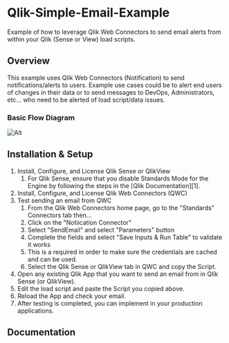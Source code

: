 # Qlik-Simple-Email-Example
Example of how to leverage Qlik Web Connectors to send email alerts from within your Qlik (Sense or View) load scripts.

## Overview
This example uses Qlik Web Connectors (Notification) to send notifications/alerts to users. Example use cases could be to alert end users of changes in their data or to send messages to DevOps, Administrators, etc... who need to be alerted of load script/data issues.

### Basic Flow Diagram
![Alt](images/BasicFlow.png "Qlik Email Notification Basic Flow")


## Installation & Setup
<ol>
<li> Install, Configure, and License Qlik Sense or QlikView
<ol>
<li> For Qlik Sense, ensure that you disable Standards Mode for the Engine by following the steps in the [Qlik Documentation][1].
</ol>
<li> Install, Configure, and License Qlik Web Connectors (QWC)
<li> Test sending an email from QWC
<ol>
<li> From the Qlik Web Connectors home page, go to the "Standards" Connectors tab then...
<li> Click on the "Notiication Connector"
<li> Select "SendEmail" and select "Parameters" button
<li> Complete the fields and select "Save Inputs & Run Table" to validate it works
<li> This is a required in order to make sure the credentials are cached and can be used.
<li> Select the Qlik Sense or QlikView tab in QWC and copy the Script.
</ol>
<li> Open any existing Qlik App that you want to send an email from in Qlik Sense (or QlikView).
<li> Edit the load script and paste the Script you copied above.
<li> Reload the App and check your email.
<li> After testing is completed, you can implement in your production applications.
</ol>

## Documentation




[1]: http://help.qlik.com/en-US/sense/Subsystems/Hub/Content/LoadData/disable-standard-mode.htm "Disable Standards Mode"
